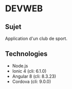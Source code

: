 <h1><strong>DEVWEB</strong></h1>

<h2>Sujet</h2>

<p>Application d'un club de sport.</p> 

<h2>Technologies</h2>

<ul>
 <li>Node.js</li>
 <li>Ionic 4 (cli: 6.1.0)</li>
 <li>Angular 8 (cli: 8.3.23)</li>
 <li>Cordova (cli: 9.0.0)</li>
</ul>
